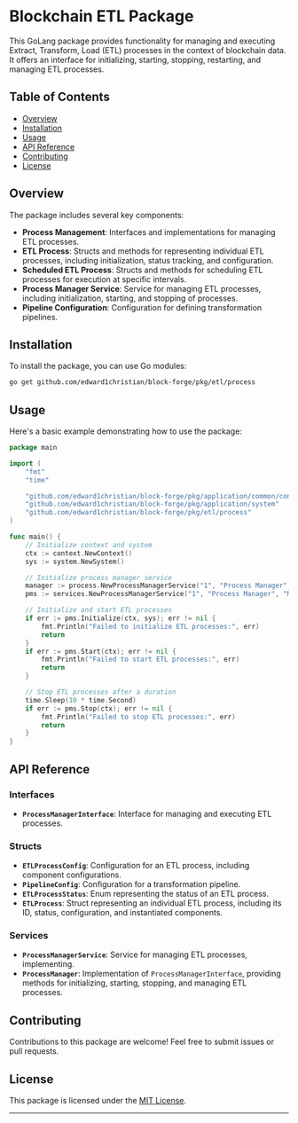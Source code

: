 # Blockchain ETL Package

This GoLang package provides functionality for managing and executing Extract, Transform, Load (ETL) processes in the context of blockchain data. It offers an interface for initializing, starting, stopping, restarting, and managing ETL processes.

## Table of Contents

- [Overview](#overview)
- [Installation](#installation)
- [Usage](#usage)
- [API Reference](#api-reference)
- [Contributing](#contributing)
- [License](#license)

## Overview

The package includes several key components:

- **Process Management**: Interfaces and implementations for managing ETL processes.
- **ETL Process**: Structs and methods for representing individual ETL processes, including initialization, status tracking, and configuration.
- **Scheduled ETL Process**: Structs and methods for scheduling ETL processes for execution at specific intervals.
- **Process Manager Service**: Service for managing ETL processes, including initialization, starting, and stopping of processes.
- **Pipeline Configuration**: Configuration for defining transformation pipelines.

## Installation

To install the package, you can use Go modules:

```bash
go get github.com/edward1christian/block-forge/pkg/etl/process
```

## Usage

Here's a basic example demonstrating how to use the package:

```go
package main

import (
	"fmt"
	"time"

	"github.com/edward1christian/block-forge/pkg/application/common/context"
	"github.com/edward1christian/block-forge/pkg/application/system"
	"github.com/edward1christian/block-forge/pkg/etl/process"
)

func main() {
	// Initialize context and system
	ctx := context.NewContext()
	sys := system.NewSystem()

	// Initialize process manager service
	manager := process.NewProcessManagerService("1", "Process Manager", "Manages ETL processes")
	pms := services.NewProcessManagerService("1", "Process Manager", "Manages ETL processes", manager)

	// Initialize and start ETL processes
	if err := pms.Initialize(ctx, sys); err != nil {
		fmt.Println("Failed to initialize ETL processes:", err)
		return
	}
	if err := pms.Start(ctx); err != nil {
		fmt.Println("Failed to start ETL processes:", err)
		return
	}

	// Stop ETL processes after a duration
	time.Sleep(10 * time.Second)
	if err := pms.Stop(ctx); err != nil {
		fmt.Println("Failed to stop ETL processes:", err)
		return
	}
}
```

## API Reference

### Interfaces

- **`ProcessManagerInterface`**: Interface for managing and executing ETL processes.

### Structs

- **`ETLProcessConfig`**: Configuration for an ETL process, including component configurations.
- **`PipelineConfig`**: Configuration for a transformation pipeline.
- **`ETLProcessStatus`**: Enum representing the status of an ETL process.
- **`ETLProcess`**: Struct representing an individual ETL process, including its ID, status, configuration, and instantiated components.

### Services

- **`ProcessManagerService`**: Service for managing ETL processes, implementing.
- **`ProcessManager`**: Implementation of `ProcessManagerInterface`, providing methods for initializing, starting, stopping, and managing ETL processes.

## Contributing

Contributions to this package are welcome! Feel free to submit issues or pull requests.

## License

This package is licensed under the [MIT License](LICENSE).

---